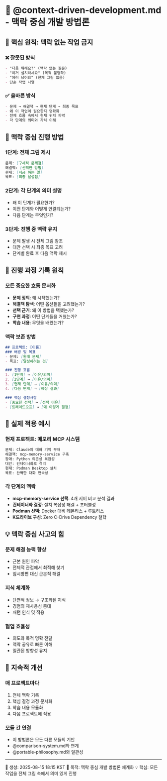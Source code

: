 # 🧠 @context-driven-development.md - 맥락 중심 개발 방법론

## 🌟 **핵심 원칙: 맥락 없는 작업 금지**

### **❌ 잘못된 방식**
```markdown
- "다음 뭐해요?" (맥락 없는 질문)
- "이거 설치하세요" (목적 불명확)
- "에러 났어요" (전체 그림 없음)
- 단순 작업 나열
```

### **✅ 올바른 방식**
```markdown
- 문제 → 해결책 → 현재 단계 → 최종 목표
- 왜 이 작업이 필요한지 명확화
- 전체 흐름 속에서 현재 위치 파악
- 각 단계의 의미와 가치 이해
```

## 🔄 **맥락 중심 진행 방법**

### **1단계: 전체 그림 제시**
```markdown
문제: [구체적 문제점]
해결책: [선택한 방법]
현재: [지금 하는 일]
목표: [최종 달성점]
```

### **2단계: 각 단계의 의미 설명**
- 왜 이 단계가 필요한가?
- 이전 단계와 어떻게 연결되는가?
- 다음 단계는 무엇인가?

### **3단계: 진행 중 맥락 유지**
- 문제 발생 시 전체 그림 참조
- 대안 선택 시 최종 목표 고려
- 단계별 완료 후 다음 맥락 제시

## 📝 **진행 과정 기록 원칙**

### **모든 중요한 흐름 문서화**
- **문제 정의**: 왜 시작했는가?
- **해결책 탐색**: 어떤 옵션들을 고려했는가?
- **선택 근거**: 왜 이 방법을 택했는가?
- **구현 과정**: 어떤 단계들을 거쳤는가?
- **학습 내용**: 무엇을 배웠는가?

### **맥락 보존 방법**
```markdown
## 프로젝트: [이름]
### 배경 및 목표
- 문제: [원래 문제]
- 목표: [달성하려는 것]

### 진행 흐름
1. [1단계] → [이유/의미]
2. [2단계] → [이유/의미]
3. [현재 단계] → [이유/의미]
4. [다음 단계] → [예상 결과]

### 핵심 결정사항
- [중요한 선택] → [선택 이유]
- [트레이드오프] → [왜 이렇게 결정]
```

## 🎯 **실제 적용 예시**

### **현재 프로젝트: 메모리 MCP 시스템**
```markdown
문제: Claude의 대화 기억 부재
해결책: mcp-memory-service 구축
장애: Python 의존성 복잡성
대안: 컨테이너화로 격리
현재: Podman Desktop 설치
목표: 완벽한 대화 연속성
```

### **각 단계의 맥락**
- **mcp-memory-service 선택**: 4개 서버 비교 분석 결과
- **컨테이너화 결정**: 설치 복잡성 해결 + 포터블성
- **Podman 선택**: Docker 대비 데몬리스 + 루트리스
- **K드라이브 구성**: Zero C-Drive Dependency 철학

## 💡 **맥락 중심 사고의 힘**

### **문제 해결 능력 향상**
- 근본 원인 파악
- 전체적 관점에서 최적해 찾기
- 임시방편 대신 근본적 해결

### **지식 체계화**
- 단편적 정보 → 구조화된 지식
- 경험의 재사용성 증대
- 패턴 인식 및 적용

### **협업 효율성**
- 의도와 목적 명확 전달
- 맥락 공유로 빠른 이해
- 일관된 방향성 유지

## 🔄 **지속적 개선**

### **매 프로젝트마다**
1. 전체 맥락 기록
2. 핵심 결정 과정 문서화
3. 학습 내용 모듈화
4. 다음 프로젝트에 적용

### **모듈 간 연결**
- 이 방법론은 모든 다른 모듈의 기반
- @comparison-system.md와 연계
- @portable-philosophy.md와 일관성

---
📅 생성: 2025-08-15 18:15 KST
🎯 목적: 맥락 중심 개발 방법론 체계화
💡 핵심: 모든 작업을 전체 그림 속에서 의미 있게 진행
